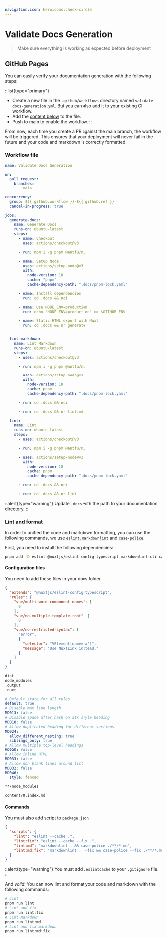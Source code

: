 ```yaml
---
navigation.icon: heroicons:check-circle
---
```


# Validate Docs Generation

> Make sure everything is working as expected before deployment

## GitHub Pages

You can easily verify your documentation generation with the following steps:

::list{type="primary"}
- Create a new file in the `.github/workflows` directory named `validate-docs-generation.yml`. But you can also add it to your existing CI workflow.
- Add the [content below](#workflow-file) to the file.
- Push to main to enable the workflow.
::

From now, each time you create a PR against the main branch, the workflow will be triggered. This ensures that your deployment will never fail in the future and your code and markdown is correctly formatted.

### Workflow file

```yaml [.github/workflows/validate-docs-generation.yml]
name: Validate Docs Generation

on:
  pull_request:
    branches:
      - main

concurrency:
  group: ${{ github.workflow }}-${{ github.ref }}
  cancel-in-progress: true

jobs:
  generate-docs:
    name: Generate Docs
    runs-on: ubuntu-latest
    steps:
      - name: Checkout
        uses: actions/checkout@v3

      - run: npm i -g pnpm @antfu/ni

      - name: Setup Node
        uses: actions/setup-node@v3
        with:
          node-version: 18
          cache: "pnpm"
          cache-dependency-path: ".docs/pnpm-lock.yaml"

      - name: Install dependencies
        run: cd .docs && nci

      - name: Use NODE_ENV=production
        run: echo "NODE_ENV=production" >> $GITHUB_ENV

      - name: Static HTML export with Nuxt
        run: cd .docs && nr generate


  lint-markdown:
    name: Lint Markdown
    runs-on: ubuntu-latest
    steps:
      - uses: actions/checkout@v3

      - run: npm i -g pnpm @antfu/ni

      - uses: actions/setup-node@v3
        with:
          node-version: 18
          cache: pnpm
          cache-dependency-path: ".docs/pnpm-lock.yaml"

      - run: cd .docs && nci

      - run: cd .docs && nr lint:md

  lint:
    name: Lint
    runs-on: ubuntu-latest
    steps:
      - uses: actions/checkout@v3

      - run: npm i -g pnpm @antfu/ni

      - uses: actions/setup-node@v3
        with:
          node-version: 18
          cache: pnpm
          cache-dependency-path: ".docs/pnpm-lock.yaml"

      - run: cd .docs && nci

      - run: cd .docs && nr lint
```

::alert{type="warning"}
Update `.docs` with the path to your documentation directory.
::

### Lint and format

In order to unified the code and markdown formatting, you can use the following commands, we use [`eslint`](https://eslint.org/), [`markdownlint`](https://github.com/igorshubovych/markdownlint-cli) and [`case-police`](https://github.com/antfu/case-police).

First, you need to install the following dependencies:

```bash
pnpm add -D eslint @nuxtjs/eslint-config-typescript markdownlint-cli case-police
```

#### Configuration files

You need to add these files in your docs folder.

```json [.eslintrc]
{
  "extends": "@nuxtjs/eslint-config-typescript",
  "rules": {
    "vue/multi-word-component-names": [
      0
    ],
    "vue/no-multiple-template-root": [
      0
    ],
    "vue/no-restricted-syntax": [
      "error",
      {
        "selector": "VElement[name='a']",
        "message": "Use NuxtLink instead."
      }
    ]
  }
}
```

```txt [.eslintignore]
dist
node_modules
.output
.nuxt
```

```yaml [.markdownlint.yml]
# Default state for all rules
default: true
# Disable max line length
MD013: false
# Disable space after hash on atx style heading
MD018: false
# Allow duplicated heading for different sections
MD024:
  allow_different_nesting: true
  siblings_only: true
# Allow multiple top-level headings
MD025: false
# Allow inline HTML
MD033: false
# Allow non blank lines around list
MD032: false
MD046:
  style: fenced
```

```txt [.markdownlintignore]
**/node_modules

content/0.index.md
```

#### Commands

You must also add script to `package.json`

```json
{
  "scripts": {
    "lint": "eslint --cache .",
    "lint:fix": "eslint --cache --fix .",
    "lint:md": "markdownlint . && case-police ./**/*.md",
    "lint:md:fix": "markdownlint . --fix && case-police --fix ./**/*.md",
  }
}
```

::alert{type="warning"}
You must add `.eslintcache` to your `.gitignore` file.
::

And *voilà*! You can now lint and format your code and markdown with the following commands:

```bash
# Lint
pnpm run lint
# Lint and fix
pnpm run lint:fix
# Lint markdown
pnpm run lint:md
# Lint and fix markdown
pnpm run lint:md:fix
```

